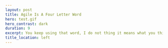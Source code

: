 ```yaml
---
layout: post
title: Agile Is A Four Letter Word
hero: test.gif
hero_contrast: dark
duration: 9
excerpt: You keep using that word, I do not thing it means what you think it means.
title_location: left
---
```

